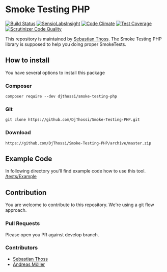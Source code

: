 # Smoke Testing PHP
[![Build Status](https://travis-ci.org/DjThossi/smoke-testing-php.svg?branch=master)](https://travis-ci.org/DjThossi/smoke-testing-php)
[![SensioLabsInsight](https://insight.sensiolabs.com/projects/0b560329-7a15-4990-9949-2c5047477b85/mini.png)](https://insight.sensiolabs.com/projects/0b560329-7a15-4990-9949-2c5047477b85)
[![Code Climate](https://codeclimate.com/github/DjThossi/smoke-testing-php/badges/gpa.svg)](https://codeclimate.com/github/DjThossi/smoke-testing-php)
[![Test Coverage](https://codeclimate.com/github/DjThossi/smoke-testing-php/badges/coverage.svg)](https://codeclimate.com/github/DjThossi/smoke-testing-php/coverage)
[![Scrutinizer Code Quality](https://scrutinizer-ci.com/g/DjThossi/smoke-testing-php/badges/quality-score.png?b=master)](https://scrutinizer-ci.com/g/DjThossi/smoke-testing-php/?branch=master)

This repository is maintained by [Sebastian Thoss](http://www.sebastianthoss.de).
The Smoke Testing PHP library is supposed to help you doing proper SmokeTests.

## How to install
You have several options to install this package

### Composer
`composer require --dev djthossi/smoke-testing-php`

### Git
`git clone https://github.com/DjThossi/Smoke-Testing-PHP.git`

### Download
`https://github.com/DjThossi/Smoke-Testing-PHP/archive/master.zip`

## Example Code
In following directory you'll find example code how to use this tool.
[/tests/Example](https://github.com/DjThossi/smoke-testing-php/tree/master/tests/Example)

## Contribution
You are welcome to contribute to this repository. We're using a git flow approach.

### Pull Requests
Please open you PR against develop branch.

### Contributors
- [Sebastian Thoss](http://www.sebastianthoss.de)
- [Andreas Möller](https://github.com/localheinz)

